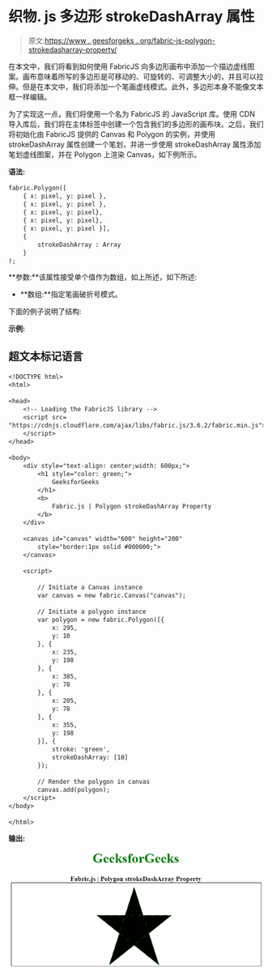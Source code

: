 # 织物. js 多边形 strokeDashArray 属性

> 原文:[https://www . geesforgeks . org/fabric-js-polygon-strokedasharray-property/](https://www.geeksforgeeks.org/fabric-js-polygon-strokedasharray-property/)

在本文中，我们将看到如何使用 FabricJS 向多边形画布中添加一个描边虚线图案。画布意味着所写的多边形是可移动的、可旋转的、可调整大小的，并且可以拉伸。但是在本文中，我们将添加一个笔画虚线模式。此外，多边形本身不能像文本框一样编辑。

为了实现这一点，我们将使用一个名为 FabricJS 的 JavaScript 库。使用 CDN 导入库后，我们将在主体标签中创建一个包含我们的多边形的画布块。之后，我们将初始化由 FabricJS 提供的 Canvas 和 Polygon 的实例，并使用 strokeDashArray 属性创建一个笔划，并进一步使用 strokeDashArray 属性添加笔划虚线图案，并在 Polygon 上渲染 Canvas，如下例所示。

**语法:**

```
fabric.Polygon([  
    { x: pixel, y: pixel },  
    { x: pixel, y: pixel },  
    { x: pixel, y: pixel},  
    { x: pixel, y: pixel},  
    { x: pixel, y: pixel }],
    {
        strokeDashArray : Array
    }
);
```

**参数:**该属性接受单个值作为数组，如上所述，如下所述:

*   **数组:**指定笔画破折号模式。

下面的例子说明了结构:

**示例:**

## 超文本标记语言

```
<!DOCTYPE html>
<html>

<head>
    <!-- Loading the FabricJS library -->
    <script src=
"https://cdnjs.cloudflare.com/ajax/libs/fabric.js/3.6.2/fabric.min.js">
    </script>
</head>

<body>
    <div style="text-align: center;width: 600px;">
        <h1 style="color: green;">
            GeeksforGeeks
        </h1>
        <b> 
            Fabric.js | Polygon strokeDashArray Property 
        </b>
    </div>

    <canvas id="canvas" width="600" height="200" 
        style="border:1px solid #000000;"> 
    </canvas>

    <script>

        // Initiate a Canvas instance 
        var canvas = new fabric.Canvas("canvas");

        // Initiate a polygon instance 
        var polygon = new fabric.Polygon([{
            x: 295,
            y: 10
        }, {
            x: 235,
            y: 198
        }, {
            x: 385,
            y: 78
        }, {
            x: 205,
            y: 78
        }, {
            x: 355,
            y: 198
        }], {
            stroke: 'green',
            strokeDashArray: [10]
        });

        // Render the polygon in canvas 
        canvas.add(polygon);
    </script>
</body>

</html>
```

**输出:**

![](img/6bba57ee60e57cab11173e9baee52f1d.png)